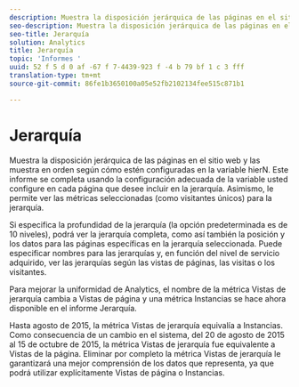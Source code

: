 ```yaml
---
description: Muestra la disposición jerárquica de las páginas en el sitio web y las muestra en orden según cómo estén configuradas en la variable hierN. Este informe se completa usando la configuración adecuada de la variable usted configure en cada página que desee incluir en la jerarquía. Asimismo, le permite ver las métricas seleccionadas (como visitantes únicos) para la jerarquía.
seo-description: Muestra la disposición jerárquica de las páginas en el sitio web y las muestra en orden según cómo estén configuradas en la variable hierN. Este informe se completa usando la configuración adecuada de la variable usted configure en cada página que desee incluir en la jerarquía. Asimismo, le permite ver las métricas seleccionadas (como visitantes únicos) para la jerarquía.
seo-title: Jerarquía
solution: Analytics
title: Jerarquía
topic: 'Informes '
uuid: 52 f 5 d 0 af -67 f 7-4439-923 f -4 b 79 bf 1 c 3 fff
translation-type: tm+mt
source-git-commit: 86fe1b3650100a05e52fb2102134fee515c871b1

---
```



# Jerarquía

Muestra la disposición jerárquica de las páginas en el sitio web y las muestra en orden según cómo estén configuradas en la variable hierN. Este informe se completa usando la configuración adecuada de la variable usted configure en cada página que desee incluir en la jerarquía. Asimismo, le permite ver las métricas seleccionadas (como visitantes únicos) para la jerarquía.

Si especifica la profundidad de la jerarquía (la opción predeterminada es de 10 niveles), podrá ver la jerarquía completa, como así también la posición y los datos para las páginas específicas en la jerarquía seleccionada. Puede especificar nombres para las jerarquías y, en función del nivel de servicio adquirido, ver las jerarquías según las vistas de páginas, las visitas o los visitantes.

Para mejorar la uniformidad de Analytics, el nombre de la métrica Vistas de jerarquía cambia a Vistas de página y una métrica Instancias se hace ahora disponible en el informe Jerarquía.

Hasta agosto de 2015, la métrica Vistas de jerarquía equivalía a Instancias. Como consecuencia de un cambio en el sistema, del 20 de agosto de 2015 al 15 de octubre de 2015, la métrica Vistas de jerarquía fue equivalente a Vistas de la página. Eliminar por completo la métrica Vistas de jerarquía le garantizará una mejor comprensión de los datos que representa, ya que podrá utilizar explícitamente Vistas de página o Instancias.
